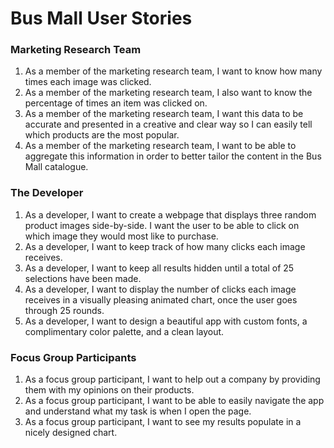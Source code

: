 # Bus Mall User Stories

### Marketing Research Team
1. As a member of the marketing research team, I want to know how many times each image was clicked. 
2. As a member of the marketing research team, I also want to know the percentage of times an item was clicked on.
3. As a member of the marketing research team, I want this data to be accurate and presented in a creative and clear way so I can easily tell which products are the most popular. 
4. As a member of the marketing research team, I want to be able to aggregate this information in order to better tailor the content in the Bus Mall catalogue.

### The Developer
1. As a developer, I want to create a webpage that displays three random product images side-by-side. I want the user to be able to click on which image they would most like to purchase.
2. As a developer, I want to keep track of how many clicks each image receives. 
3. As a developer, I want to keep all results hidden until a total of 25 selections have been made.
4. As a developer, I want to display the number of clicks each image receives in a visually pleasing animated chart, once the user goes through 25 rounds. 
5. As a developer, I want to design a beautiful app with custom fonts, a complimentary color palette, and a clean layout. 


### Focus Group Participants
1. As a focus group participant, I want to help out a company by providing them with my opinions on their products.
2. As a focus group participant, I want to be able to easily navigate the app and understand what my task is when I open the page. 
3. As a focus group participant, I want to see my results populate in a nicely designed chart.